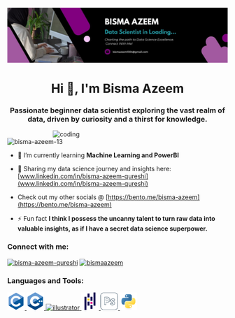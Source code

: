 ![logo](https://github.com/bisma-azeem-13/bisma-azeem-13/blob/main/Turquoise%20Simple%20Modern%20Linkedin%20Banner.jpg)
<h1 align="center">Hi 👋, I'm Bisma Azeem</h1>
<h3 align="center">Passionate beginner data scientist exploring the vast realm of data, driven by curiosity and a thirst for knowledge.</h3>

<img align="right" alt="coding" width="400" src="https://github.com/bisma-azeem-13/Images/assets/144371034/79fb55e1-a405-46d3-8638-c9c87748d59b">

<p align="left"> <img src="https://komarev.com/ghpvc/?username=bisma-azeem-13&label=Profile%20views&color=0e75b6&style=flat" alt="bisma-azeem-13" /> </p>

- 🌱 I’m currently learning **Machine Learning and PowerBI**

- 📄 Sharing my data science journey and insights here: [www.linkedin.com/in/bisma-azeem-qureshi](www.linkedin.com/in/bisma-azeem-qureshi)

- Check out my other socials @ [https://bento.me/bisma-azeem](https://bento.me/bisma-azeem)
  
- ⚡ Fun fact **I think I possess the uncanny talent to turn raw data into valuable insights, as if I have a secret data science superpower.**

<h3 align="left">Connect with me:</h3>
<p align="left">
<a href="https://linkedin.com/in/bisma-azeem-qureshi" target="blank"><img align="center" src="https://raw.githubusercontent.com/rahuldkjain/github-profile-readme-generator/master/src/images/icons/Social/linked-in-alt.svg" alt="bisma-azeem-qureshi" height="30" width="40" /></a>
<a href="https://kaggle.com/bismaazeem" target="blank"><img align="center" src="https://raw.githubusercontent.com/rahuldkjain/github-profile-readme-generator/master/src/images/icons/Social/kaggle.svg" alt="bismaazeem" height="30" width="40" /></a>
</p>

<h3 align="left">Languages and Tools:</h3>
<p align="left"> <a href="https://www.cprogramming.com/" target="_blank" rel="noreferrer"> <img src="https://raw.githubusercontent.com/devicons/devicon/master/icons/c/c-original.svg" alt="c" width="40" height="40"/> </a> <a href="https://www.w3schools.com/cpp/" target="_blank" rel="noreferrer"> <img src="https://raw.githubusercontent.com/devicons/devicon/master/icons/cplusplus/cplusplus-original.svg" alt="cplusplus" width="40" height="40"/> </a> <a href="https://www.adobe.com/in/products/illustrator.html" target="_blank" rel="noreferrer"> <img src="https://www.vectorlogo.zone/logos/adobe_illustrator/adobe_illustrator-icon.svg" alt="illustrator" width="40" height="40"/> </a> <a href="https://pandas.pydata.org/" target="_blank" rel="noreferrer"> <img src="https://raw.githubusercontent.com/devicons/devicon/2ae2a900d2f041da66e950e4d48052658d850630/icons/pandas/pandas-original.svg" alt="pandas" width="40" height="40"/> </a> <a href="https://www.photoshop.com/en" target="_blank" rel="noreferrer"> <img src="https://raw.githubusercontent.com/devicons/devicon/master/icons/photoshop/photoshop-line.svg" alt="photoshop" width="40" height="40"/> </a> <a href="https://www.python.org" target="_blank" rel="noreferrer"> <img src="https://raw.githubusercontent.com/devicons/devicon/master/icons/python/python-original.svg" alt="python" width="40" height="40"/> </a> </p>


